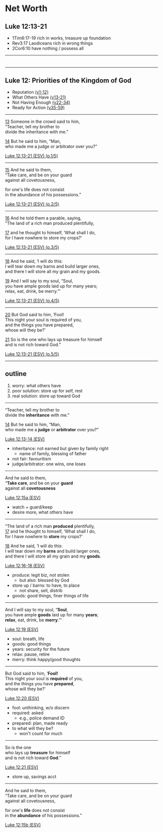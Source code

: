 <!-- .slide: <%= bg("unsplash-Jztmx9yqjBw-stars.jpg") %> id="title" -->
# Net Worth
## Luke 12:13-21

>>>
+ 1Tim6:17-19 rich in works, treasure up foundation
+ Rev3:17 Laodiceans rich in wrong things
+ 2Cor6:10 have nothing / possess all

---
<!-- .slide: data-background="white" -->
# 

---
## Luke 12: Priorities of the Kingdom of God
+ Reputation [(v1-12)](# "ref")
+ What Others Have [(v13-21)](# "ref")
+ Not Having Enough [(v22-34)](# "ref")
+ Ready for Action [(v35-59)](# "ref")

******
[13](# "ref")
Someone in the crowd said to him,<br>
“Teacher, tell my brother to <br>
divide the inheritance with me.”

[14](# "ref")
But he said to him, “Man, <br>
who made me a judge or arbitrator over you?” 

[Luke 12:13-21 (ESV) (p.1/5)](# "ref")

******
[15](# "ref")
And he said to them, <br>
“Take care, and be on your guard <br>
against all covetousness, 

for one's life does not consist <br>
in the abundance of his possessions.” 

[Luke 12:13-21 (ESV) (p.2/5)](# "ref")

******
[16](# "ref")
And he told them a parable, saying, <br>
“The land of a rich man produced plentifully,

[17](# "ref")
and he thought to himself, ‘What shall I do,<br>
for I have nowhere to store my crops?’

[Luke 12:13-21 (ESV) (p.3/5)](# "ref")

******
[18](# "ref")
And he said, ‘I will do this: <br>
I will tear down my barns and build larger ones,<br>
and there I will store all my grain and my goods.

[19](# "ref")
And I will say to my soul, “Soul,<br>
you have ample goods laid up for many years;<br>
relax, eat, drink, be merry.”’

[Luke 12:13-21 (ESV) (p.4/5)](# "ref")

******
[20](# "ref")
But God said to him, ‘Fool!<br>
This night your soul is required of you,<br>
and the things you have prepared,<br>
whose will they be?’

[21](# "ref")
So is the one who lays up treasure for himself<br>
and is not rich toward God.”

[Luke 12:13-21 (ESV) (p.5/5)](# "ref")

---
## outline

>>>
1. worry: what others have
2. poor solution: store up for self, rest
3. real solution: store up toward God

---
“Teacher, tell my brother to <br>
divide the **inheritance** with me.”

[14](# "ref")
But he said to him, “Man, <br>
who made me a **judge** or **arbitrator** over you?” 

[Luke 12:13-14 (ESV)](# "ref")

>>>
+ inheritance: not earned but given by family right
  + name of family, blessing of father
+ not fair: favouritism
+ judge/arbitrator: one wins, one loses

---
And he said to them, <br>
“**Take care**, and be on your **guard** <br>
against all **covetousness** 

[Luke 12:15a (ESV)](# "ref")

>>>
+ watch + guard/keep
+ desire more, what others have

---
“The land of a rich man **produced** plentifully,<br>
[17](# "ref")
and he thought to himself, ‘What shall I do,<br>
for I have nowhere to **store** my crops?’

[18](# "ref")
And he said, ‘I will do this: <br>
I will tear down my **barns** and build larger ones,<br>
and there I will store all my grain and my **goods**.

[Luke 12:16-18 (ESV)](# "ref")

>>>
+ produce: legit biz, not stolen
  + but also: blessed by God
+ store up / barns: to have, to place
  + not share, sell, distrib
+ goods: good things, finer things of life

---
And I will say to my soul, “**Soul**,<br>
you have ample **goods** laid up for many **years**;<br>
**relax**, eat, drink, be **merry**.”’

[Luke 12:19 (ESV)](# "ref")

>>>
+ soul: breath, life
+ goods: good things
+ years: security for the future
+ relax: pause, retire
+ merry: think happy/good thoughts

---
But God said to him, ‘**Fool!**<br>
This night your soul is **required** of you,<br>
and the things you have **prepared**,<br>
whose will they be?’

[Luke 12:20 (ESV)](# "ref")

>>>
+ fool: unthinking, w/o discern
+ required: asked
  + e.g., police demand ID
+ prepared: plan, made ready
+ to what will they be?
  + won't count for much

---
So is the one <br>
who lays up **treasure** for himself<br>
and is not rich toward **God**.”

[Luke 12:21 (ESV)](# "ref")

>>>
+ store up, savings acct

---
And he said to them, <br>
“Take care, and be on your guard <br>
against all covetousness, 

for one's **life** does not consist <br>
in the **abundance** of his possessions.” 

[Luke 12:15b (ESV)](# "ref")
